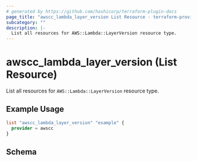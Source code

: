 ```yaml
---
# generated by https://github.com/hashicorp/terraform-plugin-docs
page_title: "awscc_lambda_layer_version List Resource - terraform-provider-awscc"
subcategory: ""
description: |-
  List all resources for AWS::Lambda::LayerVersion resource type.
---
```


# awscc_lambda_layer_version (List Resource)

List all resources for `AWS::Lambda::LayerVersion` resource type.

## Example Usage

```terraform
list "awscc_lambda_layer_version" "example" {
  provider = awscc
}
```

<!-- schema generated by tfplugindocs -->
## Schema
